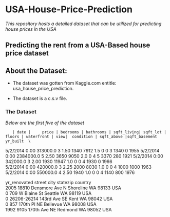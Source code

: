 # USA-House-Price-Prediction
_This repository hosts a detailed dataset that can be utilized for predicting house prices in the USA_

## Predicting the rent from a USA-Based house price dataset

## About the Dataset:
- The dataset was gotten from Kaggle.com entitle: usa_house_price_prediction.

- The dataset is a c.s.v file.

### The Dataset
_Below are the first five of the dataset_

       | date |     price | bedrooms | bathrooms | sqft_living| sqft_lot |     floors | waterfront | view|  condition | sqft_above |sqft_basement  yr_built  \
 5/2/2014 0:00   313000.0         3       1.50         1340     7912     1.5           0     0          3        1340              0      1955 
 5/2/2014 0:00  2384000.0         5       2.50         3650     9050     2.0           0     4          5        3370            280      1921
 5/2/2014 0:00   342000.0         3       2.00         1930    11947     1.0           0     0          4        1930              0      1966   
 5/2/2014 0:00   420000.0         3       2.25         2000     8030     1.0           0     0          4        1000           1000      1963 
 5/2/2014 0:00   550000.0         4       2.50         1940              1.0           0     0          4        1140            800      1976 

 yr_renovated                    street       city  statezip country  
        2005      18810 Densmore Ave N  Shoreline  WA 98133     USA  
         0           709 W Blaine St    Seattle  WA 98119     USA  
         0  26206-26214 143rd Ave SE       Kent  WA 98042     USA  
         0           857 170th Pl NE   Bellevue  WA 98008     USA  
       1992         9105 170th Ave NE    Redmond  WA 98052     USA  
